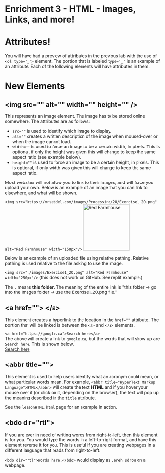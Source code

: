 # Enrichment 3 - HTML - Images, Links, and more!

# Attributes!
You will have had a preview of attributes in the previous lab with the use of `<ol type='_'>` element. The portion that is labeled `type='_'` is an example of an attribute. Each of the following elements will have attributes in them.

# New Elements

## \<img src="" alt="" width="" height="" \/\>
This represents an image element. The image has to be stored online somewhere. The attributes are as follows:
* `src=""` is used to identify which image to display.
* `alt=""` creates a written description of the image when moused-over or when the image cannot load.
* `width=""` is used to force an image to be a certain width, in pixels. This is optional, if only the height was given this will change to keep the same aspect ratio (see example below).
* `height=""` is used to force an image to be a certain height, in pixels. This is optional, if only width was given this will change to keep the same aspect ratio.

Most websites will not allow you to link to their images, and will force you  upload your own. Below is an example of an image that you can link to elsewhere, and what will be shown.

`<img src="https://mrseidel.com/images/Processing/2O/Exercise1_2O.png" alt="Red Farmhouse" width="150px"/>`
<img src="https://mrseidel.com/images/Processing/2O/Exercise1_2O.png" alt="Red Farmhouse" width="150px"/>

Below is an example of an uploaded file using relative pathing. Relative pathing is used relative to the file asking to use the image. 

`<img src="./images/Exercise1_2O.png" alt="Red Farmhouse" width="250px"/>` (this does not work on GitHub. See replit example.)

The `.` means **this folder**. The meaning of the entire link is "this folder -> go into the images folder -> use the Exercise1_20.png file."

## \<a href=""\> \<\/a\>
This element creates a hyperlink to the location in the `href=""` attribute. The portion that will be linked is between the `<a>` and `</a>` elements.

`<a href="https://google.ca">Search here</a>`  
The above will create a link to `google.ca`, but the words that will show up are `Search here`. This is shown below.  
<a href="https://google.ca">Search here</a>

## \<abbr title=""\>
This element is used to help users identify what an acronym could mean, or what particular words mean. For example, `<abbr title="HyperText Markup Language">HTML</abbr>` will create the text **HTML** and if you hover your mouse over it (or click on it, depending on the browser), the text will pop up the meaning described in the `title` attribute.

See the `lessonHTML.html` page for an example in action.

## \<bdo dir="rtl"\>
If you are ever in need of writing words from right-to-left, then this element is for you. You would type the words in a left-to-right format, and have this element reverse it for you. This is useful if you are creating webpages in a different language that reads from right-to-left.

`<bdo dir="rtl">Words here.</bdo>` would display as `.ereh sdroW` on a webpage.